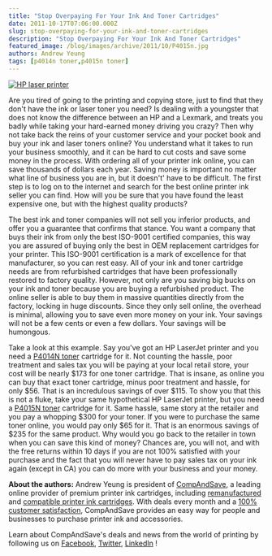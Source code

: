 ```yaml
---
title: "Stop Overpaying For Your Ink And Toner Cartridges"
date: 2011-10-17T07:06:00.000Z
slug: stop-overpaying-for-your-ink-and-toner-cartridges
description: "Stop Overpaying For Your Ink And Toner Cartridges"
featured_image: /blog/images/archive/2011/10/P4015n.jpg
authors: Andrew Yeung
tags: [p4014n toner,p4015n toner]
---
```


[![HP laser printer](/blog/images/P4015n.jpg)](/blog/images/P4015n.jpg)

Are you tired of going to the printing and copying store, just to find that they don't have the ink or laser toner you need? Is dealing with a youngster that does not know the difference between an HP and a Lexmark, and treats you badly while taking your hard-earned money driving you crazy? Then why not take back the reins of your customer service and your pocket book and buy your ink and laser toners online? You understand what it takes to run your business smoothly, and it can be hard to cut costs and save some money in the process. With ordering all of your printer ink online, you can save thousands of dollars each year. Saving money is important no matter what line of business you are in, but it doesn't' have to be difficult. The first step is to log on to the internet and search for the best online printer ink seller you can find. How will you be sure that you have found the least expensive one, but with the highest quality products?

The best ink and toner companies will not sell you inferior products, and offer you a guarantee that confirms that stance. You want a company that buys their ink from only the best ISO-9001 certified companies, this way you are assured of buying only the best in OEM replacement cartridges for your printer. This ISO-9001 certification is a mark of excellence for that manufacturer, so you can rest easy. All of your ink and toner cartridge needs are from refurbished cartridges that have been professionally restored to factory quality. However, not only are you saving big bucks on your ink and toner because you are buying a refurbished product. The online seller is able to buy them in massive quantities directly from the factory, locking in huge discounts. Since they only sell online, the overhead is minimal, allowing you to save even more money on your ink. Your savings will not be a few cents or even a few dollars. Your savings will be humongous.

Take a look at this example. Say you've got an HP LaserJet printer and you need a [P4014N toner](https://www.compandsave.com/hp/laserjet/p4014n-toner-cartridges) cartridge for it. Not counting the hassle, poor treatment and sales tax you will be paying at your local retail store, your cost will be nearly $173 for one toner cartridge. That is insane, as online you can buy that exact toner cartridge, minus poor treatment and hassle, for only $56\. That is an incredulous savings of over $115\. To show you that this is not a fluke, take your same hypothetical HP LaserJet printer, but you need a [P4015N toner](https://www.compandsave.com/hp/laserjet/p4015n-toner-cartridges) cartridge for it. Same hassle, same story at the retailer and you pay a whopping $300 for your toner. If you were to purchase the same toner online, you would pay only $65 for it. That is an enormous savings of $235 for the same product. Why would you go back to the retailer in town when you can save this kind of money? Chances are, you will not, and with the free returns within 10 days if you are not 100% satisfied with your purchase and the fact that you will never have to pay sales tax on your ink again (except in CA) you can do more with your business and your money.


**About the authors:** Andrew Yeung is president of [CompAndSave](https://www.compandsave.com/), a leading online provider of premium printer ink cartridges, including [remanufactured](https://www.compandsave.com/help) and [compatible printer ink cartridges](https://www.compandsave.com/help). With deals every month and a [100% customer satisfaction](https://www.compandsave.com/help), CompAndSave provides an easy way for people and businesses to purchase printer ink and accessories.

Learn about CompAndSave's deals and news from the world of printing by following us on [Facebook](https://www.facebook.com/compandsave.ink), [Twitter](https://twitter.com/compandsave), [LinkedIn](https://www.linkedin.com) !
